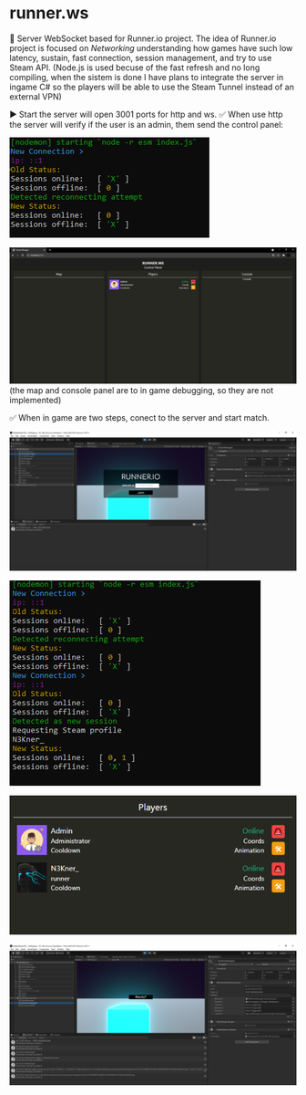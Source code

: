 # runner.ws
🚀 Server WebSocket based for Runner.io project.
The idea of Runner.io project is focused on *Networking* understanding how games have such low latency, sustain, fast connection, session management, and try to use Steam API.
(Node.js is used becuse of the fast refresh and no long compiling, when the sistem is done I have plans to integrate the server in ingame C# so the players will be able to use the Steam Tunnel instead of an external VPN)

▶ Start the server will open 3001 ports for http and ws.
✅ When use http the server will verify if the user is an admin, them send the control panel:

![When connect to server](https://github.com/N3Knekner/N3Knekner/blob/main/step1.png?raw=true)

![When connect to server internal logs](https://github.com/N3Knekner/N3Knekner/blob/main/step2.png?raw=true)
(the map and console panel are to in game debugging, so they are not implemented)

✅ When in game are two steps, conect to the server and start match.

![When connect to server](https://github.com/N3Knekner/N3Knekner/blob/main/step3.png?raw=true)

![When connect to server internal logs](https://github.com/N3Knekner/N3Knekner/blob/main/step4.png?raw=true)

![When connect to server control panel](https://github.com/N3Knekner/N3Knekner/blob/main/step5.png?raw=true)

![When connection is success](https://github.com/N3Knekner/N3Knekner/blob/main/step6.png?raw=true)

